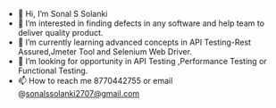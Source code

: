 - 👋 Hi, I’m Sonal S Solanki
- 👀 I’m interested in finding defects in any software and help team to deliver quality product.
- 🌱 I’m currently learning advanced concepts in API Testing-Rest Assured,Jmeter Tool and Selenium Web Driver.
- 💞️ I’m looking for opportunity in API Testing ,Performance Testing or Functional Testing.
- 📫 How to reach me 8770442755 or email @sonalssolanki2707@gmail.com

<!---
ladywhocode79/ladywhocode79 is a ✨ special ✨ repository because its `README.md` (this file) appears on your GitHub profile.
You can click the Preview link to take a look at your changes.
--->
